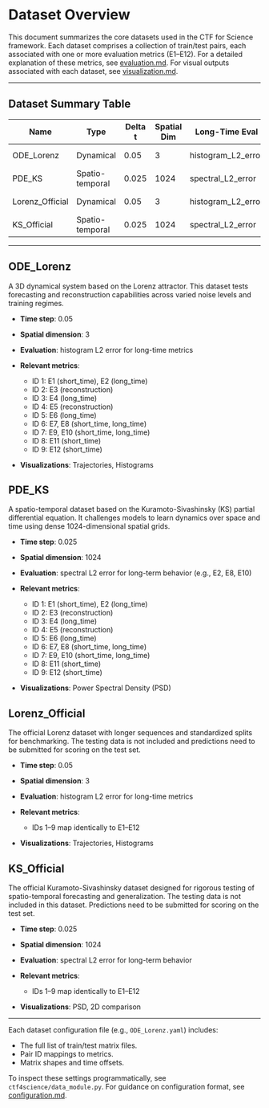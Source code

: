 # Dataset Overview

This document summarizes the core datasets used in the CTF for Science framework. Each dataset comprises a collection of train/test pairs, each associated with one or more evaluation metrics (E1–E12). For a detailed explanation of these metrics, see [evaluation.md](evaluation.md). For visual outputs associated with each dataset, see [visualization.md](visualization.md).

---

## Dataset Summary Table

| Name             | Type            | Delta t | Spatial Dim | Long-Time Eval       | Visualizations           |
| ---------------- | --------------- | ------- | ----------- | -------------------- | ------------------------ |
| ODE\_Lorenz      | Dynamical       | 0.05    | 3           | histogram\_L2\_error | trajectories, histograms |
| PDE\_KS          | Spatio-temporal | 0.025   | 1024        | spectral\_L2\_error  | psd                      |
| Lorenz\_Official | Dynamical       | 0.05    | 3           | histogram\_L2\_error | trajectories, histograms |
| KS\_Official     | Spatio-temporal | 0.025   | 1024        | spectral\_L2\_error  | psd, 2d\_comparison      |

---

## ODE\_Lorenz

A 3D dynamical system based on the Lorenz attractor. This dataset tests forecasting and reconstruction capabilities across varied noise levels and training regimes.

* **Time step**: 0.05
* **Spatial dimension**: 3
* **Evaluation**: histogram L2 error for long-time metrics
* **Relevant metrics**:

  * ID 1: E1 (short\_time), E2 (long\_time)
  * ID 2: E3 (reconstruction)
  * ID 3: E4 (long\_time)
  * ID 4: E5 (reconstruction)
  * ID 5: E6 (long\_time)
  * ID 6: E7, E8 (short\_time, long\_time)
  * ID 7: E9, E10 (short\_time, long\_time)
  * ID 8: E11 (short\_time)
  * ID 9: E12 (short\_time)
* **Visualizations**: Trajectories, Histograms

## PDE\_KS

A spatio-temporal dataset based on the Kuramoto-Sivashinsky (KS) partial differential equation. It challenges models to learn dynamics over space and time using dense 1024-dimensional spatial grids.

* **Time step**: 0.025
* **Spatial dimension**: 1024
* **Evaluation**: spectral L2 error for long-term behavior (e.g., E2, E8, E10)
* **Relevant metrics**:

  * ID 1: E1 (short\_time), E2 (long\_time)
  * ID 2: E3 (reconstruction)
  * ID 3: E4 (long\_time)
  * ID 4: E5 (reconstruction)
  * ID 5: E6 (long\_time)
  * ID 6: E7, E8 (short\_time, long\_time)
  * ID 7: E9, E10 (short\_time, long\_time)
  * ID 8: E11 (short\_time)
  * ID 9: E12 (short\_time)
* **Visualizations**: Power Spectral Density (PSD)

## Lorenz\_Official

The official Lorenz dataset with longer sequences and standardized splits for benchmarking. The testing data is not included and predictions need to be submitted for scoring on the test set.

* **Time step**: 0.05
* **Spatial dimension**: 3
* **Evaluation**: histogram L2 error for long-time metrics
* **Relevant metrics**:

  * IDs 1–9 map identically to E1–E12
* **Visualizations**: Trajectories, Histograms

## KS\_Official

The official Kuramoto-Sivashinsky dataset designed for rigorous testing of spatio-temporal forecasting and generalization. The testing data is not included in this dataset. Predictions need to be submitted for scoring on the test set.

* **Time step**: 0.025
* **Spatial dimension**: 1024
* **Evaluation**: spectral L2 error for long-term behavior
* **Relevant metrics**:

  * IDs 1–9 map identically to E1–E12
* **Visualizations**: PSD, 2D comparison

---

Each dataset configuration file (e.g., `ODE_Lorenz.yaml`) includes:

* The full list of train/test matrix files.
* Pair ID mappings to metrics.
* Matrix shapes and time offsets.

To inspect these settings programmatically, see `ctf4science/data_module.py`. For guidance on configuration format, see [configuration.md](configuration.md).
